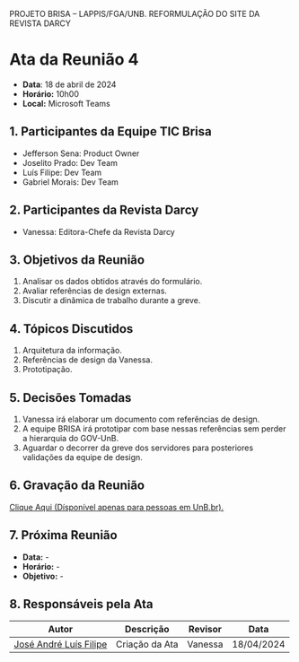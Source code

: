 PROJETO BRISA – LAPPIS/FGA/UNB. 
REFORMULAÇÃO DO SITE DA REVISTA DARCY

# Ata da Reunião 4
- **Data**: 18 de abril de 2024
- **Horário:** 10h00
- **Local:** Microsoft Teams

## 1. Participantes da Equipe TIC Brisa

- Jefferson Sena: Product Owner
- Joselito Prado: Dev Team
- Luís Filipe: Dev Team
- Gabriel Morais: Dev Team

## 2. Participantes da Revista Darcy

- Vanessa: Editora-Chefe da Revista Darcy

## 3. Objetivos da Reunião

1. Analisar os dados obtidos através do formulário.
2. Avaliar referências de design externas.
3. Discutir a dinâmica de trabalho durante a greve.


## 4. Tópicos Discutidos

1. Arquitetura da informação.
2. Referências de design da Vanessa.
3. Prototipação.

## 5. Decisões Tomadas

1. Vanessa irá elaborar um documento com referências de design.
2. A equipe BRISA irá prototipar com base nessas referências sem perder a hierarquia do GOV-UnB.
4. Aguardar o decorrer da greve dos servidores para posteriores validações da equipe de design.

## 6. Gravação da Reunião
[Clique Aqui (Dísponível apenas para pessoas em UnB.br).](https://unbbr.sharepoint.com/sites/BRISA-RevistaDarcy/_layouts/15/stream.aspx?id=%2Fsites%2FBRISA%2DRevistaDarcy%2FDocumentos%20Compartilhados%2FGeneral%2FRecordings%2F5%C2%B0%20Reuni%C3%A3o%20%2D%20An%C3%A1lise%20do%20Perfil%20de%20Usu%C3%A1rio%20e%20dados%20obtidos%20do%20formul%C3%A1rio%2D20240418%5F100631%2DGrava%C3%A7%C3%A3o%20de%20Reuni%C3%A3o%2Emp4&referrer=StreamWebApp%2EWeb&referrerScenario=AddressBarCopied%2Eview)

## 7. Próxima Reunião

- **Data:** -
- **Horário:** -
- **Objetivo:** -

## 8. Responsáveis pela Ata
| Autor | Descrição | Revisor | Data |
| ----- | --------- | ---- | ----- |
| [José André ](https://github.com/joseandre25) [Luís Filipe ](https://github.com/luisfilipe3)  | Criação da Ata | Vanessa | 18/04/2024 |






